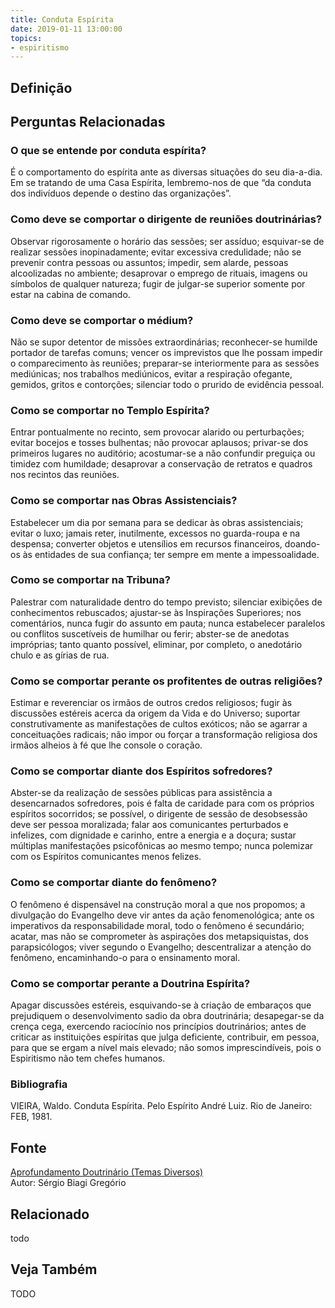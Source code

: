 ```yaml
---
title: Conduta Espírita
date: 2019-01-11 13:00:00
topics: 
- espiritismo
---
```


## Definição


## Perguntas Relacionadas

### O que se entende por conduta espírita?
É o comportamento do espírita ante as diversas situações do seu
dia-a-dia. Em se tratando de uma Casa Espírita, lembremo-nos de que “da
conduta dos indivíduos depende o destino das organizações”.

### Como deve se comportar o dirigente de reuniões doutrinárias?
Observar rigorosamente o horário das sessões; ser assíduo; esquivar-se
de realizar sessões inopinadamente; evitar excessiva credulidade; não se
prevenir contra pessoas ou assuntos; impedir, sem alarde, pessoas
alcoolizadas no ambiente; desaprovar o emprego de rituais, imagens ou
símbolos de qualquer natureza; fugir de julgar-se superior somente por
estar na cabina de comando.

### Como deve se comportar o médium?
Não se supor detentor de missões extraordinárias; reconhecer-se humilde
portador de tarefas comuns; vencer os imprevistos que lhe possam impedir
o comparecimento às reuniões; preparar-se interiormente para as sessões
mediúnicas; nos trabalhos mediúnicos, evitar a respiração ofegante,
gemidos, gritos e contorções; silenciar todo o prurido de evidência
pessoal.

### Como se comportar no Templo Espírita?
Entrar pontualmente no recinto, sem provocar alarido ou perturbações;
evitar bocejos e tosses bulhentas; não provocar aplausos; privar-se dos
primeiros lugares no auditório; acostumar-se a não confundir preguiça ou
timidez com humildade; desaprovar a conservação de retratos e quadros
nos recintos das reuniões.

### Como se comportar nas Obras Assistenciais?
Estabelecer um dia por semana para se dedicar às obras assistenciais;
evitar o luxo; jamais reter, inutilmente, excessos no guarda-roupa e na
despensa; converter objetos e utensílios em recursos financeiros,
doando-os às entidades de sua confiança; ter sempre em mente a
impessoalidade.

### Como se comportar na Tribuna?
Palestrar com naturalidade dentro do tempo previsto; silenciar exibições
de conhecimentos rebuscados; ajustar-se às Inspirações Superiores; nos
comentários, nunca fugir do assunto em pauta; nunca estabelecer
paralelos ou conflitos suscetíveis de humilhar ou ferir; abster-se de
anedotas impróprias; tanto quanto possível, eliminar, por completo, o
anedotário chulo e as gírias de rua.

### Como se comportar perante os profitentes de outras religiões?
Estimar e reverenciar os irmãos de outros credos religiosos; fugir às
discussões estéreis acerca da origem da Vida e do Universo; suportar
construtivamente as manifestações de cultos exóticos; não se agarrar a
conceituações radicais; não impor ou forçar a transformação religiosa
dos irmãos alheios à fé que lhe console o coração.

### Como se comportar diante dos Espíritos sofredores?
Abster-se da realização de sessões públicas para assistência a
desencarnados sofredores, pois é falta de caridade para com os próprios
espíritos socorridos; se possível, o dirigente de sessão de desobsessão
deve ser pessoa moralizada; falar aos comunicantes perturbados e
infelizes, com dignidade e carinho, entre a energia e a doçura; sustar
múltiplas manifestações psicofônicas ao mesmo tempo; nunca polemizar com
os Espíritos comunicantes menos felizes.

### Como se comportar diante do fenômeno?
O fenômeno é dispensável na construção moral a que nos propomos; a
divulgação do Evangelho deve vir antes da ação fenomenológica; ante os
imperativos da responsabilidade moral, todo o fenômeno é secundário;
acatar, mas não se comprometer às aspirações dos metapsiquistas, dos
parapsicólogos; viver segundo o Evangelho; descentralizar a atenção do
fenômeno, encaminhando-o para o ensinamento moral.

### Como se comportar perante a Doutrina Espírita?
Apagar discussões estéreis, esquivando-se à criação de embaraços que
prejudiquem o desenvolvimento sadio da obra doutrinária; desapegar-se da
crença cega, exercendo raciocínio nos princípios doutrinários; antes de
criticar as instituições espíritas que julga deficiente, contribuir, em
pessoa, para que se ergam a nível mais elevado; não somos
imprescindíveis, pois o Espiritismo não tem chefes humanos.


### Bibliografia
VIEIRA, Waldo. Conduta Espírita. Pelo Espírito André Luiz. Rio de
Janeiro: FEB, 1981.

## Fonte
[Aprofundamento Doutrinário (Temas Diversos)](https://sites.google.com/view/aprofundamentodoutrinario/conduta-espírita)  
Autor: Sérgio Biagi Gregório


## Relacionado
todo

## Veja Também
TODO



